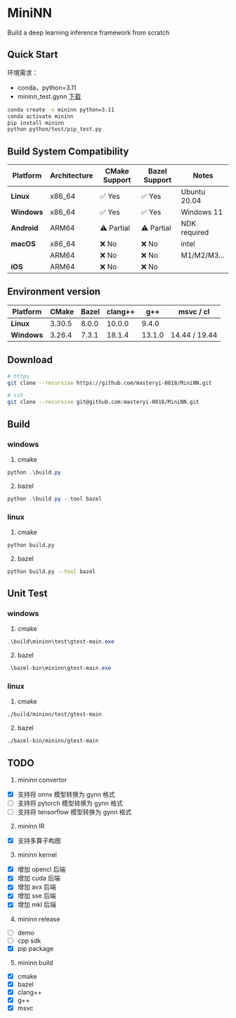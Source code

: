 # MiniNN

Build a deep learning inference framework from scratch

## Quick Start

环境需求：

- conda，python=3.11
- mininn_test.gynn [下载](https://github.com/masteryi-0018/MiniNN/releases/download/mininn-0.0.1/mininn_test.gynn)

```sh
conda create -n mininn python=3.11
conda activate mininn
pip install mininn
python python/test/pip_test.py
```

## Build System Compatibility

| Platform    | Architecture | CMake Support | Bazel Support | Notes        |
| ----------- | ------------ | ------------- | ------------- | ------------ |
| **Linux**   | x86_64       | ✅ Yes        | ✅ Yes        | Ubuntu 20.04 |
| **Windows** | x86_64       | ✅ Yes        | ✅ Yes        | Windows 11   |
| **Android** | ARM64        | ⚠️ Partial    | ⚠️ Partial    | NDK required |
| **macOS**   | x86_64       | ❌ No         | ❌ No         | intel        |
|             | ARM64        | ❌ No         | ❌ No         | M1/M2/M3...  |
| **iOS**     | ARM64        | ❌ No         | ❌ No         |              |

## Environment version

| Platform    | CMake  | Bazel | clang++ | g++    | msvc / cl     |
| ----------- | ------ | ----- | ------- | ------ | ------------- |
| **Linux**   | 3.30.5 | 8.0.0 | 10.0.0  | 9.4.0  |               |
| **Windows** | 3.26.4 | 7.3.1 | 18.1.4  | 13.1.0 | 14.44 / 19.44 |

## Download

```sh
# https
git clone --recursive https://github.com/masteryi-0018/MiniNN.git

# ssh
git clone --recursive git@github.com:masteryi-0018/MiniNN.git
```

## Build

### windows

1. cmake

```ps1
python .\build.py
```

2. bazel

```ps1
python .\build.py --tool bazel
```

### linux

1. cmake

```sh
python build.py
```

2. bazel

```sh
python build.py --tool bazel
```

## Unit Test

### windows

1. cmake

```ps1
.\build\mininn\test\gtest-main.exe
```

2. bazel

```ps1
.\bazel-bin\mininn\gtest-main.exe
```

### linux

1. cmake

```sh
./build/mininn/test/gtest-main
```

2. bazel

```sh
./bazel-bin/mininn/gtest-main
```

## TODO

1. mininn convertor

- [x] 支持将 onnx 模型转换为 gynn 格式
- [ ] 支持将 pytorch 模型转换为 gynn 格式
- [ ] 支持将 tensorflow 模型转换为 gynn 格式

2. mininn IR

- [x] 支持多算子构图

3. mininn kernel

- [x] 增加 opencl 后端
- [x] 增加 cuda 后端
- [x] 增加 avx 后端
- [x] 增加 sse 后端
- [x] 增加 mkl 后端

4. mininn release

- [ ] demo
- [ ] cpp sdk
- [x] pip package

5. mininn build

- [x] cmake
- [x] bazel
- [x] clang++
- [x] g++
- [x] msvc

